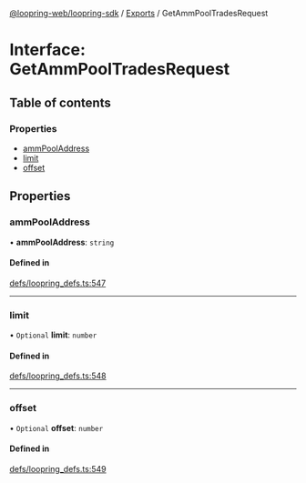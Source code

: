 [@loopring-web/loopring-sdk](../README.md) / [Exports](../modules.md) / GetAmmPoolTradesRequest

# Interface: GetAmmPoolTradesRequest

## Table of contents

### Properties

- [ammPoolAddress](GetAmmPoolTradesRequest.md#ammpooladdress)
- [limit](GetAmmPoolTradesRequest.md#limit)
- [offset](GetAmmPoolTradesRequest.md#offset)

## Properties

### ammPoolAddress

• **ammPoolAddress**: `string`

#### Defined in

[defs/loopring_defs.ts:547](https://github.com/Loopring/loopring_sdk/blob/24fdf4c/src/defs/loopring_defs.ts#L547)

___

### limit

• `Optional` **limit**: `number`

#### Defined in

[defs/loopring_defs.ts:548](https://github.com/Loopring/loopring_sdk/blob/24fdf4c/src/defs/loopring_defs.ts#L548)

___

### offset

• `Optional` **offset**: `number`

#### Defined in

[defs/loopring_defs.ts:549](https://github.com/Loopring/loopring_sdk/blob/24fdf4c/src/defs/loopring_defs.ts#L549)
